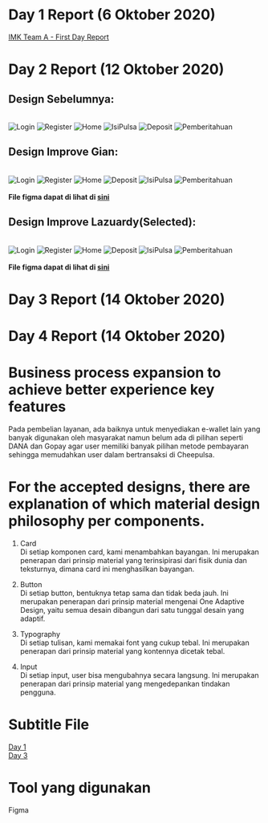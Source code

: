 # Day 1 Report (6 Oktober 2020)
[IMK Team A - First Day Report](https://www.youtube.com/watch?v=eY5T0DOOjfw)

# Day 2 Report (12 Oktober 2020)
## Design Sebelumnya:
\
![Login](PrevDesign/Login.jpg)
![Register](PrevDesign/Register.jpg)
![Home](PrevDesign/Home.jpg)
![IsiPulsa](PrevDesign/IsiPulsa.jpg)
![Deposit](PrevDesign/Deposit.jpg)
![Pemberitahuan](PrevDesign/Pemberitahuan.jpg)

## Design Improve Gian:
\
![Login](ImproveGian/IMK_login1.png)
![Register](ImproveGian/IMK_Register1.png)
![Home](ImproveGian/IMK_Beranda1.png)
![Deposit](ImproveGian/IMK_Deposit1.png)
![IsiPulsa](ImproveGian/IMK_isipulsa1.png)
![Pemberitahuan](ImproveGian/IMK_Pemberitahuan1.png)
\
\
**File figma dapat di lihat di [sini](ImproveGian)**

## Design Improve Lazuardy(Selected):
\
![Login](ImproveLazu/IMK_Login2.png)
![Register](ImproveLazu/IMK_Register2.png)
![Home](ImproveLazu/IMK_Beranda2.png)
![Deposit](ImproveLazu/IMK_Deposit2.png)
![IsiPulsa](ImproveLazu/IMK_isipulsa2.png)
![Pemberitahuan](ImproveLazu/IMK_Pemberitahuan2.png)
\
\
**File figma dapat di lihat di [sini](ImproveLazu)**

# Day 3 Report (14 Oktober 2020)

# Day 4 Report (14 Oktober 2020)

# Business process expansion to achieve better experience key features
Pada pembelian layanan, ada baiknya untuk menyediakan e-wallet lain yang banyak digunakan oleh masyarakat namun belum ada di pilihan seperti DANA dan Gopay agar user memiliki banyak pilihan metode pembayaran sehingga memudahkan user dalam bertransaksi di Cheepulsa. 

# For the accepted designs, there are explanation of which material design philosophy per components.
1. Card \
Di setiap komponen card, kami menambahkan bayangan.
Ini merupakan penerapan dari prinsip material yang terinsipirasi dari fisik dunia dan teksturnya, dimana card ini menghasilkan bayangan.

2. Button \
Di setiap button, bentuknya tetap sama dan tidak beda jauh.
Ini merupakan penerapan dari prinsip material mengenai One Adaptive Design, yaitu semua desain dibangun dari satu tunggal desain yang adaptif.

3. Typography \
Di setiap tulisan, kami memakai font yang cukup tebal.
Ini merupakan penerapan dari prinsip material yang kontennya dicetak tebal.

4. Input \
Di setiap input, user bisa mengubahnya secara langsung.
Ini merupakan penerapan dari prinsip material yang mengedepankan tindakan pengguna.

# Subtitle File
[Day 1](day1sub.txt)
\
[Day 3](day3sub.txt)

# Tool yang digunakan
Figma
